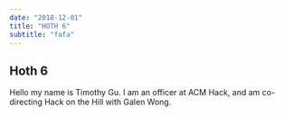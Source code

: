 ```yaml
---
date: "2018-12-01"
title: "HOTH 6"
subtitle: "fafa"
---
```


## Hoth 6

Hello my name is Timothy Gu. I am an officer at ACM Hack, and am co-directing Hack on the Hill with Galen Wong.
